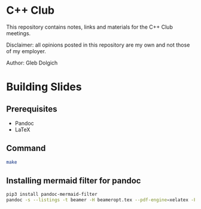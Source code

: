 # C++ Club

This repository contains notes, links and materials for the C++ Club meetings.

Disclaimer: all opinions posted in this repository are my own and not those of my employer.

Author: Gleb Dolgich

# Building Slides

## Prerequisites

* Pandoc
* LaTeX

## Command

```bash
make
```

## Installing mermaid filter for pandoc

```bash
pip3 install pandoc-mermaid-filter
pandoc -s --listings -t beamer -H beameropt.tex --pdf-engine=xelatex -F mermaid-filter 2019-11-07.md -o 2019-11-07.pdf
```
